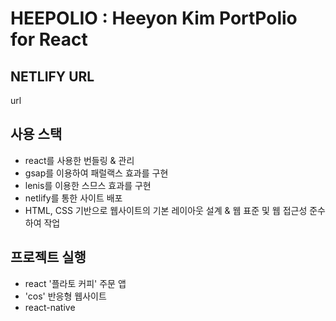 # HEEPOLIO : Heeyon Kim PortPolio for React

## NETLIFY URL
url

## 사용 스택
- react를 사용한 번들링 & 관리
- gsap를 이용하여 패럴랙스 효과를 구현
- lenis를 이용한 스므스 효과를 구현
- netlify를 통한 사이트 배포
- HTML, CSS 기반으로 웹사이트의 기본 레이아웃 설계 & 웹 표준 및 웹 접근성 준수하여 작업
  
## 프로젝트 실행
- react '플라토 커피' 주문 앱
- 'cos' 반응형 웹사이트
- react-native
